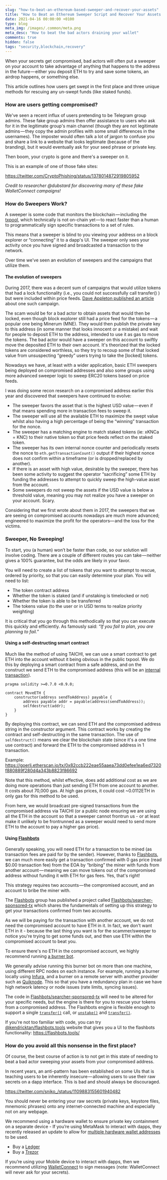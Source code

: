 ```yaml
---
slug: "how-to-beat-an-ethereum-based-sweeper-and-recover-your-assets"
title: "How to Beat an Ethereum Sweeper Script and Recover Your Assets!"
date: 2021-04-16 00:00:00 +0100
type: blog
meta_img: /images/.common/meta.png
meta_desc: "How to beat the bad actors draining your wallet"
comments: true
hidden: false
tags: "security,blockchain,recovery"
---
```


When your secrets get compromised, bad actors will often put a sweeper on your account to take advantage of anything that happens to the address in the future — either you deposit ETH to try and save some tokens, an airdrop happens, or something else.

This article outlines how users get swept in the first place and three unique methods for rescuing any un-swept funds (like staked funds).

### How are users getting compromised?
We've seen a recent influx of users pretending to be Telegram group admins. These fake group admins then offer assistance to users who ask for it in the legitimate group's main channel (though they are not legitimate admins — they copy the admin profiles with some small differences in the usernames). The imposter would often talk a lot of jargon to confuse you and share a link to a website that looks legitimate (because of the branding), but it would eventually ask for your seed phrase or private key.

Then boom, your crypto is gone and there's a sweeper on it.

This is an example of one of those fake sites:

https://twitter.com/CryptoPhishing/status/1378014872919805952

*Credit to researcher @dubstard for discovering many of these fake WalletConnect campaigns!*


### How do Sweepers Work?
A sweeper is some code that monitors the blockchain — including the [txpool](https://support.mycrypto.com/troubleshooting/sending/transactions-not-showing-or-pending), which technically is not on-chain yet — to react faster than a human to programmatically sign specific transactions to a set of rules.

This means that a sweeper is blind to you viewing your address on a block explorer or “connecting” it to a dapp's UI. The sweeper only sees your activity once you have signed and broadcasted a transaction to the network.

Over time we've seen an evolution of sweepers and the campaigns that utilize them.

#### The evolution of sweepers

During 2017, there was a decent sum of campaigns that would utilize tokens that had a lock functionality (i.e., you could not successfully call transfer() ) but were included within price feeds. [Dave Appleton published an article](https://dave-appleton.medium.com/is-this-a-phishing-scam-119e68ce2f40) about one such campaign.

The scam would be for a bad actor to obtain assets that would then be locked, even though block explorer still had a price feed for the tokens — a popular one being Minerum (MNE). They would then publish the private key to this address (in some manner that looks innocent or a mistake) and wait for people to deposit ETH to the address, intended to use it as gas to move the tokens. The bad actor would have a sweeper on this account to swiftly move the deposited ETH to their own account. It's theorized that the locked tokens are considered worthless, so they try to recoup some of that locked value from unsuspecting “greedy” users trying to take the [locked] tokens.

Nowadays we have, at least with a wider application, basic ETH sweepers being deployed on compromised addresses and also some groups using more advanced sweeper logic to sweep ERC20 tokens based on price feeds.

I was doing some recon research on a compromised address earlier this year and discovered that sweepers have continued to evolve:

* The sweeper favors the asset that is the highest USD value — even if that means spending more in transaction fees to sweep it.
* The sweeper will use all the available ETH to maximize the swept value whilst also having a high percentage of being the “winning” transaction for the nonce.
* The sweeper has a matching engine to match staked tokens (ie: xKNCa = KNC) to their native token so that price feeds reflect on the staked token.
* The sweeper has its own internal nonce counter and periodically resets the nonce to `eth.getTransactionCount()` output if their highest nonce does not confirm within a timeframe (or is dropped/replaced by another).
* If there is an asset with high value, desirable by the sweeper, there has been some activity to suggest the operator “sacrificing” some ETH by funding the addresses to attempt to quickly sweep the high-value asset from the account.
* Some sweepers do not sweep the assets if the USD value is below a threshold value, meaning you may not realize you have a sweeper on your account. Scary.

Considering that we first wrote about them in 2017, the sweepers that we are seeing on compromised accounts nowadays are much more advanced; engineered to maximize the profit for the operators— and the loss for the victims.

### Sweeper, No Sweeping!

To start, you (a human) won’t be faster than code, so our solution will involve coding. There are a couple of different routes you can take — neither gives a 100% guarantee, but the odds are likely in your favor.

You will need to create a list of tokens that you want to attempt to rescue, ordered by priority, so that you can easily determine your plan. You will need to list:

* The token contract address
* Whether the token is staked (and if unstaking is timelocked or not)
* Whether the token is able to be transferred
* The tokens value (to the user or in USD terms to realize priority weighting)

It is critical that you go through this methodically so that you can execute this quickly and efficiently. As famously said: *“If you fail to plan, you are planning to fail.”*

#### Using a self-destructing smart contract

Much like the method of using TAICHI, we can use a smart contract to get ETH into the account without it being obvious in the public txpool. We do this by deploying a smart contract from a safe address, and on the construct we send ETH to the compromised address (this will be an [internal transaction](https://support.mycrypto.com/general-knowledge/ethereum-blockchain/what-are-internal-transactions)).

```sol
pragma solidity >=0.7.0 <0.9.0;

contract MoveETH {
    constructor(address sendToAddress) payable {
        address payable addr = payable(address(sendToAddress));
        selfdestruct(addr);
    }
}
```

By deploying this contract, we can send ETH and the compromised address string in the constructor argument. This contract works by creating the contract and self-destructing in the same transaction. The use of `selfdestruct()` means we clear the blockchain state (since it's a one time use contract) and forward the ETH to the compromised address in 1 transaction.

Example: https://goerli.etherscan.io/tx/0x82ccb222eae55aaea73dd0efee1ea6ed7320f880889f280d4a343b8823f86692

Note that this method, whilst effective, does add additional cost as we are doing more operations than just sending ETH from one account to another. It costs about 70,000 gas. At high gas prices, it could cost ~0.0112ETH in only gas for this method to be used.

From here, we would broadcast pre-signed transactions from the compromised address via TAICHI (or a public node ensuring we are using all the ETH in the account so that a sweeper cannot frontrun us - or at least make it unlikely to be frontrunned as a sweeper would need to send more ETH to the account to pay a higher gas price).

#### Using [Flashbots](https://github.com/flashbots/pm/blob/main/guides/searcher-onboarding.md#flashbots-alpha---searcher-onboarding)

Generally speaking, you will need ETH for a transaction to be mined (as transaction fees are paid for by the sender). However, thanks to [Flashbots](https://github.com/flashbots), we can much more easily get a transaction confirmed with 0 gas price (read $0.00 transaction fee) from the EOA by “bribing” the miner with funds from another account — meaning we can move tokens out of the compromised address without funding it with ETH for gas fees. Yes, that's right!

This strategy requires two accounts — the compromised account, and an account to bribe the miner with.

The [Flashbots](https://github.com/flashbots) group has published a project called [Flashbots/searcher-sponsored-tx](https://github.com/flashbots/searcher-sponsored-tx) which shares the fundamentals of setting up this strategy to get your transactions confirmed from two accounts.

As we will be paying for the transaction with another account, we do not need the compromised account to have ETH in it. In fact, we don't want ETH in it - because the last thing you want is for the scammer/sweeper to notice you're trying to get some funds out, and then use ETH within the compromised account to beat you.

To ensure there's no ETH in the compromised account, we highly recommend running [a burner bot](https://twitter.com/smpalladino/status/1373049027365904389).

We generally advise running this burner bot on more than one machine, using different RPC nodes on each instance. For example, running a burner locally using [Infura](https://infura.io/), and a burner on a remote server with another provider such as [Quiknode](https://quiknode.io/?tap_a=67226-09396e&tap_s=860550-6c3251). This so that you have a redundancy plan in case we have high network latency or node issues (rate limits, syncing issues).

The code in [Flashbots/searcher-sponsored-tx](https://github.com/flashbots/searcher-sponsored-tx) will need to be altered for your specific needs, but the engine is there for you to rescue your tokens from a compromised address. The Flashbots engine is flexible enough to support a single [`transfer()`](https://eips.ethereum.org/EIPS/eip-20) call, or [`unstake()`](https://eips.ethereum.org/EIPS/eip-900#unstake) and [`transfer()`](https://eips.ethereum.org/EIPS/eip-20).

If you're not too familiar with code, you can try [@kendricktan/flashbots.tools](https://github.com/kendricktan/flashbots.tools) website that gives you a UI to the flashbots functionality: https://flashbots.tools/

### How do you avoid all this nonsense in the first place?

Of course, the best course of action is to not get in this state of needing to beat a bad actor sweeping your assets from your compromised address.

In recent years, an anti-pattern has been established on some UIs that is teaching users to be inherently insecure — allowing users to use their raw secrets on a dapp interface. This is bad and should always be discouraged.

https://twitter.com/sniko_/status/1109883155601940482

You should never be entering your raw secrets (private keys, keystore files, mnemonic phrases) onto any internet-connected machine and especially not on any webpage.

We recommend using a hardware wallet to ensure private key containment on a separate device - If you’re using MetaMask to interact with dapps, they recently released an update to allow for [multiple hardware wallet addresses](https://github.com/MetaMask/metamask-extension/pull/10505) to be used.

* Buy a [Ledger](https://www.ledgerwallet.com/r/1985?path=/products/)
* Buy a [Trezor](https://shop.trezor.io/?offer_id=10&aff_id=1735)

If you’re using your Mobile device to interact with dapps, then we recommend utilizing [WalletConnect](https://walletconnect.org/) to sign messages (note: WalletConnect will never ask for your secrets).